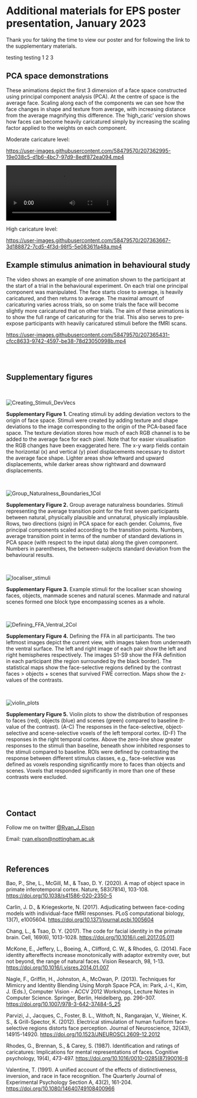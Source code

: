 # Additional materials for EPS poster presentation, January 2023
Thank you for taking the time to view our poster and for following the link to the supplementary materials.

testing testing 1 2 3

## PCA space demonstrations
These animations depict the first 3 dimension of a face space constructed using principal component analysis (PCA). At the centre of space is the average face. Scaling along each of the components we can see how the face changes in shape and texture from average, with increasing distance from the average magnifying this difference. The ‘high_caric’ version shows how faces can become heavily caricatured simply by increasing the scaling factor applied to the weights on each component.

Moderate caricature level:

https://user-images.githubusercontent.com/58479570/207362995-19e038c5-d1b6-4bc7-97d9-8edf872ea094.mp4

<video src="https://user-images.githubusercontent.com/58479570/207362995-19e038c5-d1b6-4bc7-97d9-8edf872ea094.mp4" controls="controls" style="max-width: 730px;">
</video>

High caricature level:

https://user-images.githubusercontent.com/58479570/207363667-3d188872-7cd5-4f3d-98f5-5e08361fa48a.mp4

## Example stimulus animation in behavioural study
The video shows an example of one animation shown to the participant at the start of a trial in the behavioural experiment. On each trial one principal component was manipulated. The face starts close to average, is heavily caricatured, and then returns to average. The maximal amount of caricaturing varies across trials, so on some trials the face will become slightly more caricatured that on other trials. The aim of these animations is to show the full range of caricaturing for the trial. This also serves to pre-expose participants with heavily caricatured stimuli before the fMRI scans. 

https://user-images.githubusercontent.com/58479570/207365431-cfcc8633-9742-4597-be38-78d23050998b.mp4

<br/>
<br/>

## Supplementary figures

<br/>

![Creating_Stimuli_DevVecs](https://user-images.githubusercontent.com/58479570/207366475-7a87c35a-c9e8-4cf4-aa2d-cd1aac6c413b.jpg)

**Supplementary Figure 1.** Creating stimuli by adding deviation vectors to the origin of face space. Stimuli were created by adding texture and shape deviations to the image corresponding to the origin of the PCA-based face space. The texture deviation stores how much of each RGB channel is to be added to the average face for each pixel. Note that for easier visualisation the RGB changes have been exaggerated here. The x-y warp fields contain the horizontal (x) and vertical (y) pixel displacements necessary to distort the average face shape. Lighter areas show leftward and upward displacements, while darker areas show rightward and downward displacements.  

<br/>

![Group_Naturalness_Boundaries_1Col](https://user-images.githubusercontent.com/58479570/207366906-09066611-0fe8-4670-b27d-66cb00bfcfb2.jpg)

**Supplementary Figure 2.** Group average naturalness boundaries. Stimuli representing the average transition point for the first seven participants between natural, physically plausible and unnatural, physically implausible. Rows, two directions (sign) in PCA space for each gender. Columns, five principal components scaled according to the transition points. Numbers, average transition point in terms of the number of standard deviations in PCA space (with respect to the input data) along the given component. Numbers in parentheses, the between-subjects standard deviation from the behavioural results.  

<br/>

![localiser_stimuli](https://user-images.githubusercontent.com/58479570/207367476-f94a8adf-e304-435b-b9f7-efde41fb43c1.jpg)

**Supplementary Figure 3.** Example stimuli for the localiser scan showing faces, objects, manmade scenes and natural scenes. Manmade and natural scenes formed one block type encompassing scenes as a whole.

<br/>

![Defining_FFA_Ventral_2Col](https://user-images.githubusercontent.com/58479570/207367638-4ba457d8-7915-45d3-bc52-8b64398b7d36.jpg)

**Supplementary Figure 4.** Defining the FFA in all participants. The two leftmost images depict the current view, with images taken from underneath the ventral surface. The left and right image of each pair show the left and right hemispheres respectively. The images S1-S9 show the FFA definition in each participant (the region surrounded by the black border). The statistical maps show the face-selective regions defined by the contrast faces > objects + scenes that survived FWE correction. Maps show the z-values of the contrasts.  

<br/>

![violin_plots](https://user-images.githubusercontent.com/58479570/207368151-d2c2bd99-0301-4467-a021-f701dcd09e25.JPG)

**Supplementary Figure 5.** Violin plots to show the distribution of responses to faces (red), objects
(blue) and scenes (green) compared to baseline (t-value of the contrast). (A-C) The responses in
the face-selective, object-selective and scene-selective voxels of the left temporal cortex. (D-F)
The responses in the right temporal cortex. Above the zero-line show greater responses to the
stimuli than baseline, beneath show inhibited responses to the stimuli compared to baseline. ROIs
were defined by contrasting the response between different stimulus classes, e.g., face-selective
was defined as voxels responding significantly more to faces than objects and scenes. Voxels that
responded significantly in more than one of these contrasts were excluded.  

<br/>
<br/>

## Contact
Follow me on twitter [@Ryan_J_Elson](https://twitter.com/Ryan_J_Elson)

Email: ryan.elson@nottingham.ac.uk

<br/>

## References
Bao, P., She, L., McGill, M., & Tsao, D. Y. (2020). A map of object space in primate inferotemporal cortex. Nature, 583(7814), 103-108. https://doi.org/10.1038/s41586-020-2350-5

Carlin, J. D., & Kriegeskorte, N. (2017). Adjudicating between face-coding models with individual-face fMRI responses. PLoS computational biology, 13(7), e1005604. https://doi.org/10.1371/journal.pcbi.1005604

Chang, L., & Tsao, D. Y. (2017). The code for facial identity in the primate brain. Cell, 169(6), 1013-1028. https://doi.org/10.1016/j.cell.2017.05.011

McKone, E., Jeffery, L., Boeing, A., Clifford, C. W., & Rhodes, G. (2014). Face identity aftereffects increase monotonically with adaptor extremity over, but not beyond, the range of natural faces. Vision Research, 98, 1-13. https://doi.org/10.1016/j.visres.2014.01.007

Nagle, F., Griffin, H., Johnston, A., McOwan, P. (2013). Techniques for Mimicry and Identity Blending Using Morph Space PCA, in: Park, J.-I., Kim, J. (Eds.), Computer Vision - ACCV 2012 Workshops, Lecture Notes in Computer Science. Springer, Berlin, Heidelberg, pp. 296–307. https://doi.org/10.1007/978-3-642-37484-5_25

Parvizi, J., Jacques, C., Foster, B. L., Withoft, N., Rangarajan, V., Weiner, K. S., & Grill-Spector, K. (2012). Electrical stimulation of human fusiform face-selective regions distorts face perception. Journal of Neuroscience, 32(43), 14915-14920. https://doi.org/10.1523/JNEUROSCI.2609-12.2012

Rhodes, G., Brennan, S., & Carey, S. (1987). Identification and ratings of caricatures: Implications for mental representations of faces. Cognitive psychology, 19(4), 473-497. https://doi.org/10.1016/0010-0285(87)90016-8

Valentine, T. (1991). A unified account of the effects of distinctiveness, inversion, and race in face recognition. The Quarterly Journal of Experimental Psychology Section A, 43(2), 161-204. https://doi.org/10.1080/14640749108400966



